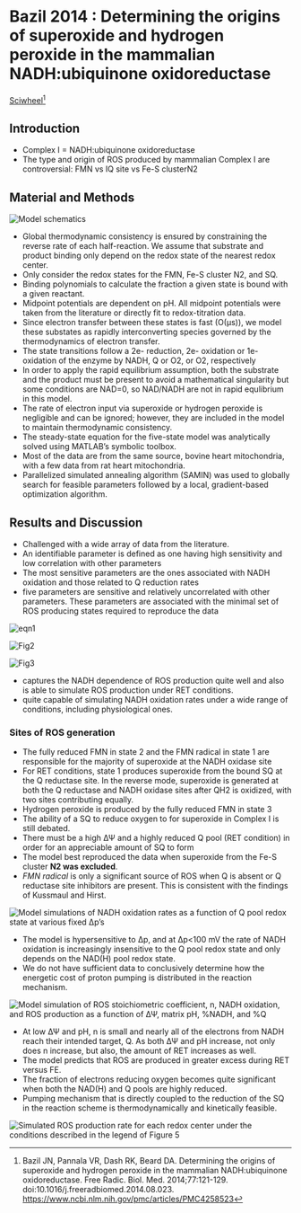 # Bazil 2014 : Determining the origins of superoxide and hydrogen peroxide in the mammalian NADH:ubiquinone oxidoreductase


[Sciwheel](https://sciwheel.com/work/#/items/5916864)[^Bazil2014]

[^Bazil2014]: Bazil JN, Pannala VR, Dash RK, Beard DA. Determining the origins of superoxide and hydrogen peroxide in the mammalian NADH:ubiquinone oxidoreductase. Free Radic. Biol. Med. 2014;77:121-129. doi:10.1016/j.freeradbiomed.2014.08.023. https://www.ncbi.nlm.nih.gov/pmc/articles/PMC4258523

<!--more-->

## Introduction

* Complex I = NADH:ubiquinone oxidoreductase
* The type and origin of ROS produced by mammalian Complex I are controversial: FMN vs IQ site vs Fe-S clusterN2

## Material and Methods

![](https://www.ncbi.nlm.nih.gov/pmc/articles/PMC4258523/bin/nihms628859f1.jpg "Model schematics")
* Global thermodynamic consistency is ensured by constraining the reverse rate of each half-reaction. We assume that substrate and product binding only depend on the redox state of the nearest redox center.
* Only consider the redox states for the FMN, Fe-S cluster N2, and SQ.
* Binding polynomials to calculate the fraction a given state is bound with a given reactant.
* Midpoint potentials are dependent on pH. All midpoint potentials were taken from the literature or directly fit to redox-titration data.
* Since electron transfer between these states is fast (O(μs)), we model these substates as rapidly interconverting species governed by the thermodynamics of electron transfer.
* The state transitions follow a 2e- reduction, 2e- oxidation or 1e-oxidation of the enzyme by NADH, Q or O2, or O2, respectively
* In order to apply the rapid equilibrium assumption, both the substrate and the product must be present to avoid a mathematical singularity but some conditions are NAD=0, so NAD/NADH are not in rapid equlibrium in this model.
* The rate of electron input via superoxide or hydrogen peroxide is negligible and can be ignored; however, they are included in the model to maintain thermodynamic consistency.
* The steady-state equation for the five-state model was analytically solved using MATLAB’s symbolic toolbox.
* Most of the data are from the same source, bovine heart mitochondria, with a few data from rat heart mitochondria.
* Parallelized simulated annealing algorithm (SAMIN) was used to globally search for feasible parameters followed by a local, gradient-based optimization algorithm.

## Results and Discussion

* Challenged with a wide array of data from the literature.
* An identifiable parameter is defined as one having high sensitivity and low correlation with other parameters
* The most sensitive parameters are the ones associated with NADH oxidation and those related to Q reduction rates
* five parameters are sensitive and relatively uncorrelated with other parameters. These parameters are associated with the minimal set of ROS producing states required to reproduce the data

![eqn1](https://user-images.githubusercontent.com/40054455/86616014-d0397b00-bfe7-11ea-984c-79a364be7f63.png)

![Fig2](https://www.ncbi.nlm.nih.gov/pmc/articles/PMC4258523/bin/nihms628859f2.jpg "Model simulations of NADH oxidation rates as a function of DQ compared to data")

![Fig3](https://www.ncbi.nlm.nih.gov/pmc/articles/PMC4258523/bin/nihms628859f3.jpg "Model simulations of ROS generation from various sites compared to experimental data")

* captures the NADH dependence of ROS production quite well and also is able to simulate ROS production under RET conditions.
* quite capable of simulating NADH oxidation rates under a wide range of conditions, including physiological ones.

### Sites of ROS generation

* The fully reduced FMN in state 2 and the FMN radical in state 1 are responsible for the majority of superoxide at the NADH oxidase site
* For RET conditions, state 1 produces superoxide from the bound SQ at the Q reductase site. In the reverse mode, superoxide is generated at both the Q reductase and NADH oxidase sites after QH2 is oxidized, with two sites contributing equally.
* Hydrogen peroxide is produced by the fully reduced FMN in state 3
* The ability of a SQ to reduce oxygen to for superoxide in Complex I is still debated.
* There must be a high ΔΨ and a highly reduced Q pool (RET condition) in order for an appreciable amount of SQ to form
* The model best reproduced the data when superoxide from the Fe-S cluster **N2 was excluded**.
* *FMN radical* is only a significant source of ROS when Q is absent or Q reductase site inhibitors are present. This is consistent with the findings of Kussmaul and Hirst.

![](https://www.ncbi.nlm.nih.gov/pmc/articles/PMC4258523/bin/nihms628859f4.jpg "Model simulations of NADH oxidation rates as a function of Q pool redox state at various fixed Δp’s")
* The model is hypersensitive to Δp, and at Δp<100 mV the rate of NADH oxidation is increasingly insensitive to the Q pool redox state and only depends on the NAD(H) pool redox state.
* We do not have sufficient data to conclusively determine how the energetic cost of proton pumping is distributed in the reaction mechanism.

![](https://www.ncbi.nlm.nih.gov/pmc/articles/PMC4258523/bin/nihms628859f5.jpg "Model simulation of ROS stoichiometric coefficient, n, NADH oxidation, and ROS production as a function of ΔΨ, matrix pH, %NADH, and %Q")
* At low ΔΨ and pH, n is small and nearly all of the electrons from NADH reach their intended target, Q. As both ΔΨ and pH increase, not only does n increase, but also, the amount of RET increases as well.
* The model predicts that ROS are produced in greater excess during RET versus FE.
* The fraction of electrons reducing oxygen becomes quite significant when both the NAD(H) and Q pools are highly reduced.
* Pumping mechanism that is directly coupled to the reduction of the SQ in the reaction scheme is thermodynamically and kinetically feasible.

![](https://www.ncbi.nlm.nih.gov/pmc/articles/PMC4258523/bin/nihms628859f6.jpg "Simulated ROS production rate for each redox center under the conditions described in the legend of Figure 5")


